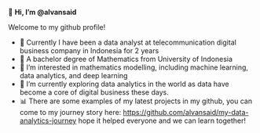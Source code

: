 👋 **Hi, I’m @alvansaid**

Welcome to my github profile!
- 💼 Currently I have been a data analyst at telecommunication digital business company in Indonesia for 2 years
- 🏫 A bachelor degree of Mathematics from University of Indonesia
- 👀 I’m interested in mathematics modelling, including machine learning, data analytics, and deep learning
- 🌱 I’m currently exploring data analytics in the world as data have become a core of digital business these days.
- 📊 There are some examples of my latest projects in my github, you can come to my journey story here:
https://github.com/alvansaid/my-data-analytics-journey
hope it helped everyone and we can learn together!

<!---
alvansaid/alvansaid is a ✨ special ✨ repository because its `README.md` (this file) appears on your GitHub profile.
You can click the Preview link to take a look at your changes.
--->
